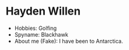 # Hayden Willen

- Hobbies: Golfing
- Spyname: Blackhawk
- About me (Fake): I have been to Antarctica.
